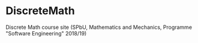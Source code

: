 # DiscreteMath
Discrete Math course site (SPbU, Mathematics and Mechanics, Programme "Software Engineering" 2018/19)
